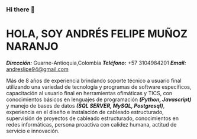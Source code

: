 ### Hi there 👋

# HOLA, SOY ANDRÉS FELIPE MUÑOZ NARANJO
***Dirección:*** Guarne-Antioquia,Colombia ***Teléfono:*** +57 3104984201 ***Email:*** andreslipe94@gmail.com  

Más de 8 años de experiencia brindando soporte técnico a usuario final utilizando una variedad de tecnología y programas de software específicos, capacitación al usuario final en herramientas ofimáticas y TICS, con conocimientos básicos en lenguajes de programación ***(Python, Javascript)*** y manejo de bases de datos ***(SQL SERVER, MySQL, Postgresql)***, experiencia en el diseño e instalación de cableado estructurado,  supervisión de proyectos de cableado estructurado, conocimientos en redes informáticas, persona proactiva con calidez humana, actitud de servicio e innovación.
